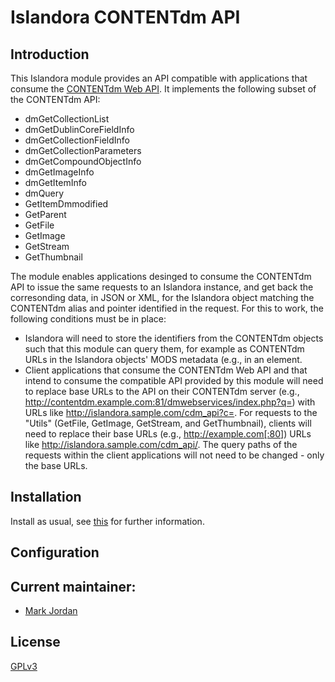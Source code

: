 # Islandora CONTENTdm API

## Introduction

This Islandora module provides an API compatible with applications that consume the [CONTENTdm Web API](http://www.contentdm.org/help6/custom/customize2a.asp). It implements the following subset of the CONTENTdm API:

* dmGetCollectionList
* dmGetDublinCoreFieldInfo
* dmGetCollectionFieldInfo
* dmGetCollectionParameters
* dmGetCompoundObjectInfo
* dmGetImageInfo
* dmGetItemInfo
* dmQuery
* GetItemDmmodified
* GetParent
* GetFile
* GetImage
* GetStream
* GetThumbnail

The module enables applications desinged to consume the CONTENTdm API to issue the same requests to an Islandora instance, and get back the corresonding data, in JSON or XML, for the Islandora object matching the CONTENTdm alias and pointer identified in the request. For this to work, the following conditions must be in place:

* Islandora will need to store the identifiers from the CONTENTdm objects such that this module can query them, for example as CONTENTdm URLs in the Islandora objects' MODS metadata (e.g., in an <identifer> element.
* Client applications that consume the CONTENTdm Web API and that intend to consume the compatible API provided by this module will need to replace base URLs to the API on their CONTENTdm server (e.g., http://contentdm.example.com:81/dmwebservices/index.php?q=) with URLs like http://islandora.sample.com/cdm_api?c=. For requests to the "Utils" (GetFile, GetImage, GetStream, and GetThumbnail), clients will need to replace their base URLs (e.g., http://example.com[:80]) URLs like http://islandora.sample.com/cdm_api/. The query paths of the requests within the client applications will not need to be changed - only the base URLs.

## Installation

Install as usual, see [this](https://drupal.org/documentation/install/modules-themes/modules-7) for further information.

## Configuration

## Current maintainer:

* [Mark Jordan](https://github.com/mjordan)

## License

[GPLv3](http://www.gnu.org/licenses/gpl-3.0.txt)
